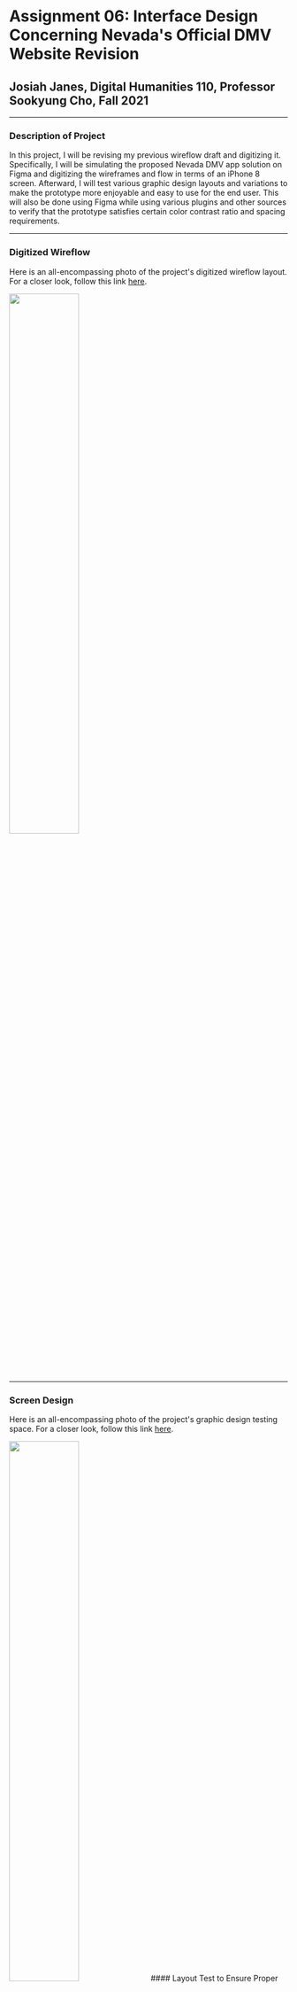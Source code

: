 # Assignment 06: Interface Design Concerning Nevada's Official DMV Website Revision

## Josiah Janes, Digital Humanities 110, Professor Sookyung Cho, Fall 2021

---

### Description of Project
In this project, I will be revising my previous wireflow draft and digitizing it. Specifically, I will be simulating the proposed Nevada DMV app solution on Figma and digitizing the wireframes and flow in terms of an iPhone 8 screen. Afterward, I will test various graphic design layouts and variations to make the prototype more enjoyable and easy to use for the end user. This will also be done using Figma while using various plugins and other sources to verify that the prototype satisfies certain color contrast ratio and spacing requirements.

---

### Digitized Wireflow
Here is an all-encompassing photo of the project's digitized wireflow layout. For a closer look, follow this link [here](https://www.figma.com/file/O9ewqfxcNRY4a2QCmcesmY/Assignment-6-Digitized-Wireflow---Josiah-Janes---105090684?node-id=0%3A1).

<img src="https://joxiah1.github.io/DH110-JosiahJanes/a6wireflowpic.png" width="50%">

---

### Screen Design
Here is an all-encompassing photo of the project's graphic design testing space. For a closer look, follow this link [here](https://www.figma.com/file/O9ewqfxcNRY4a2QCmcesmY/Assignment-6-Digitized-Wireflow---Josiah-Janes---105090684?node-id=0%3A1).

<img src="https://joxiah1.github.io/DH110-JosiahJanes/a6designprocesspic.png" width="50%">
#### Layout Test to Ensure Proper Spacing
#### Three Typographic Variations
#### Three Shape Variations
#### Two Color Schemes

---

### Impression Test
#### Video Recording
#### Summary of Findings

---

### Accessibility (Color-Contrast) Check
#### Ensuring Accessibility at WCAG2.0 AA level

---

### Design System
#### Summary of Graphic Design
TYPEFACE FAMILY + SIZE
COLOR SCHEME: BACKGROUND, PRIMARY (DEFAULT TEXT), FOCUS (EX. BUTTON)
LAYOUT GRID + SPACING
#### Description of Graphical Interface Design Choices

---
